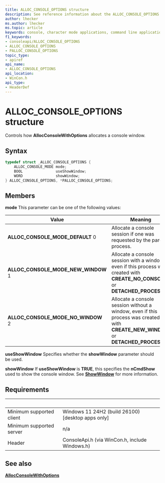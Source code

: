 ```yaml
---
title: ALLOC_CONSOLE_OPTIONS structure
description: See reference information about the ALLOC_CONSOLE_OPTIONS structure, which contains extended information about a console screen buffer.
author: lhecker
ms.author: lhecker
ms.topic: article
keywords: console, character mode applications, command line applications, terminal applications, console api
f1_keywords:
- consoleapi/ALLOC_CONSOLE_OPTIONS
- ALLOC_CONSOLE_OPTIONS
- PALLOC_CONSOLE_OPTIONS
topic_type:
- apiref
api_name:
- ALLOC_CONSOLE_OPTIONS
api_location:
- WinCon.h
api_type:
- HeaderDef
---
```


# ALLOC\_CONSOLE\_OPTIONS structure

Controls how **AllocConsoleWithOptions** allocates a console window.

## Syntax

```C
typedef struct _ALLOC_CONSOLE_OPTIONS {
    ALLOC_CONSOLE_MODE mode;
    BOOL               useShowWindow;
    WORD               showWindow;
} ALLOC_CONSOLE_OPTIONS, *PALLOC_CONSOLE_OPTIONS;
```

## Members

**mode**
This parameter can be one of the following values:

| Value | Meaning |
|-|-|
| **ALLOC\_CONSOLE\_MODE\_DEFAULT** 0 | Allocate a console session if one was requested by the parent process. |
| **ALLOC\_CONSOLE\_MODE\_NEW\_WINDOW** 1 | Allocate a console session with a window, even if this process was created with **CREATE\_NO\_CONSOLE** or **DETACHED\_PROCESS**. |
| **ALLOC\_CONSOLE\_MODE\_NO\_WINDOW** 2 | 	Allocate a console session without a window, even if this process was created with **CREATE\_NEW\_WINDOW** or **DETACHED\_PROCESS**. |

**useShowWindow**
Specifies whether the **showWindow** parameter should be used.

**showWindow**
If **useShowWindow** is **TRUE**, this specifies the **nCmdShow** used to show the console window. See [**ShowWindow**](/windows/win32/api/winuser/nf-winuser-showwindow) for more information.

## Requirements

| &nbsp; | &nbsp; |
|-|-|
| Minimum supported client | Windows 11 24H2 (build 26100) \[desktop apps only\] |
| Minimum supported server | n/a |
| Header | ConsoleApi.h (via WinCon.h, include Windows.h) |

## See also

[**AllocConsoleWithOptions**](allocconsolewithoptions.md)
